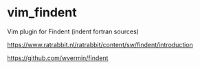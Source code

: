 # vim_findent
Vim plugin for Findent (indent fortran sources)

https://www.ratrabbit.nl/ratrabbit/content/sw/findent/introduction

https://github.com/wvermin/findent
